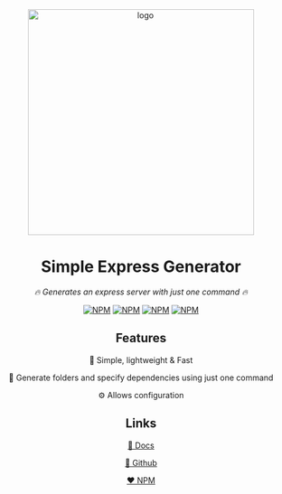 <div align="center">

<img src="https://res.cloudinary.com/dej0qc8lq/image/upload/v1623548647/logos/logo_rectangle_y6gzwt.jpg" alt="logo" width="400"/>

# Simple Express Generator

_🔥 Generates an express server with just one command 🔥_

[![NPM](https://img.shields.io/npm/v/simple-express-generator.svg?style=for-the-badge)](https://www.npmjs.com/package/simple-express-generator)
[![NPM](https://img.shields.io/bundlephobia/min/simple-express-generator?style=for-the-badge)](https://www.npmjs.com/package/simple-express-generator)
[![NPM](https://img.shields.io/david/mafgit/simple-express-generator?style=for-the-badge)](https://www.npmjs.com/package/simple-express-generator)
[![NPM](https://img.shields.io/npm/dt/simple-express-generator?style=for-the-badge)](https://www.npmjs.com/package/simple-express-generator)

## Features

🚀 Simple, lightweight & Fast

📁 Generate folders and specify dependencies using just one command

⚙️ Allows configuration

## Links

[📘 Docs](https://mafgit.github.io/simple-express-generator/)

[🖤 Github](https://github.com/mafgit/simple-express-generator)

[❤️ NPM](https://www.npmjs.com/package/simple-express-generator)

</div>
